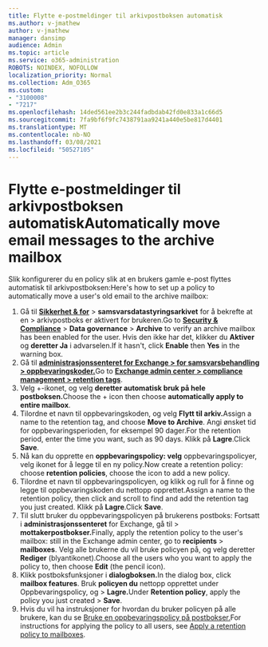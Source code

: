 ```yaml
---
title: Flytte e-postmeldinger til arkivpostboksen automatisk
ms.author: v-jmathew
author: v-jmathew
manager: dansimp
audience: Admin
ms.topic: article
ms.service: o365-administration
ROBOTS: NOINDEX, NOFOLLOW
localization_priority: Normal
ms.collection: Adm_O365
ms.custom:
- "3100008"
- "7217"
ms.openlocfilehash: 14ded561ee2b3c244fadbdab42fd0e833a1c66d5
ms.sourcegitcommit: 7fa9bf6f9fc7438791aa9241a440e5be817d4401
ms.translationtype: MT
ms.contentlocale: nb-NO
ms.lasthandoff: 03/08/2021
ms.locfileid: "50527105"
---
```

# <a name="automatically-move-email-messages-to-the-archive-mailbox"></a><span data-ttu-id="24282-102">Flytte e-postmeldinger til arkivpostboksen automatisk</span><span class="sxs-lookup"><span data-stu-id="24282-102">Automatically move email messages to the archive mailbox</span></span>

<span data-ttu-id="24282-103">Slik konfigurerer du en policy slik at en brukers gamle e-post flyttes automatisk til arkivpostboksen:</span><span class="sxs-lookup"><span data-stu-id="24282-103">Here's how to set up a policy to automatically move a user's old email to the archive mailbox:</span></span>

1. <span data-ttu-id="24282-104">Gå til [**Sikkerhet & for**](https://go.microsoft.com/fwlink/p/?linkid=2077143)  >  **samsvarsdatastyringsarkivet** for å bekrefte at en  >   arkivpostboks er aktivert for brukeren.</span><span class="sxs-lookup"><span data-stu-id="24282-104">Go to [**Security & Compliance**](https://go.microsoft.com/fwlink/p/?linkid=2077143) > **Data governance** > **Archive** to verify an archive mailbox has been enabled for the user.</span></span> <span data-ttu-id="24282-105">Hvis den ikke har det, klikker du **Aktiver** og **deretter Ja** i advarselen.</span><span class="sxs-lookup"><span data-stu-id="24282-105">If it hasn't, click **Enable** then **Yes** in the warning box.</span></span>
2. <span data-ttu-id="24282-106">Gå til [**administrasjonssenteret for Exchange > for samsvarsbehandling > oppbevaringskoder.**](https://go.microsoft.com/fwlink/?linkid=2059104)</span><span class="sxs-lookup"><span data-stu-id="24282-106">Go to [**Exchange admin center > compliance management > retention tags**](https://go.microsoft.com/fwlink/?linkid=2059104).</span></span>
3. <span data-ttu-id="24282-107">Velg +-ikonet, og velg **deretter automatisk bruk på hele postboksen.**</span><span class="sxs-lookup"><span data-stu-id="24282-107">Choose the + icon then choose **automatically apply to entire mailbox**.</span></span>
4. <span data-ttu-id="24282-108">Tilordne et navn til oppbevaringskoden, og velg **Flytt til arkiv.**</span><span class="sxs-lookup"><span data-stu-id="24282-108">Assign a name to the retention tag, and choose **Move to Archive**.</span></span> <span data-ttu-id="24282-109">Angi ønsket tid for oppbevaringsperioden, for eksempel 90 dager.</span><span class="sxs-lookup"><span data-stu-id="24282-109">For the retention period, enter the time you want, such as 90 days.</span></span> <span data-ttu-id="24282-110">Klikk på **Lagre**.</span><span class="sxs-lookup"><span data-stu-id="24282-110">Click **Save**.</span></span>
5. <span data-ttu-id="24282-111">Nå kan du opprette en **oppbevaringspolicy: velg** oppbevaringspolicyer, velg ikonet for å legge til en ny policy.</span><span class="sxs-lookup"><span data-stu-id="24282-111">Now create a retention policy: choose **retention policies**, choose the icon to add a new policy.</span></span>
6. <span data-ttu-id="24282-112">Tilordne et navn til oppbevaringspolicyen, og klikk og rull for å finne og legge til oppbevaringskoden du nettopp opprettet.</span><span class="sxs-lookup"><span data-stu-id="24282-112">Assign a name to the retention policy, then click and scroll to find and add the retention tag you just created.</span></span> <span data-ttu-id="24282-113">Klikk på **Lagre**.</span><span class="sxs-lookup"><span data-stu-id="24282-113">Click **Save**.</span></span>
7. <span data-ttu-id="24282-114">Til slutt bruker du oppbevaringspolicyen på brukerens postboks: Fortsatt i **administrasjonssenteret** for Exchange, gå til  >  **mottakerpostbokser.**</span><span class="sxs-lookup"><span data-stu-id="24282-114">Finally, apply the retention policy to the user's mailbox: still in the Exchange admin center, go to **recipients** > **mailboxes**.</span></span> <span data-ttu-id="24282-115">Velg alle brukerne du vil bruke policyen på, og velg deretter **Rediger** (blyantikonet).</span><span class="sxs-lookup"><span data-stu-id="24282-115">Choose all the users who you want to apply the policy to, then choose **Edit** (the pencil icon).</span></span>
8. <span data-ttu-id="24282-116">Klikk postboksfunksjoner i **dialogboksen.**</span><span class="sxs-lookup"><span data-stu-id="24282-116">In the dialog box, click **mailbox features**.</span></span> <span data-ttu-id="24282-117">Bruk **policyen du** nettopp opprettet under Oppbevaringspolicy, og > **Lagre.**</span><span class="sxs-lookup"><span data-stu-id="24282-117">Under **Retention policy**, apply the policy you just created > **Save**.</span></span>
9. <span data-ttu-id="24282-118">Hvis du vil ha instruksjoner for hvordan du bruker policyen på alle brukere, kan du se [Bruke en oppbevaringspolicy på postbokser.](https://docs.microsoft.com/exchange/security-and-compliance/messaging-records-management/apply-retention-policy)</span><span class="sxs-lookup"><span data-stu-id="24282-118">For instructions for applying the policy to all users, see [Apply a retention policy to mailboxes](https://docs.microsoft.com/exchange/security-and-compliance/messaging-records-management/apply-retention-policy).</span></span>
